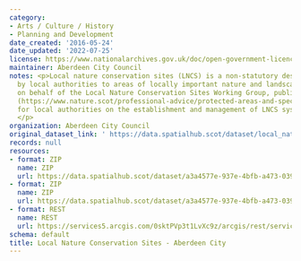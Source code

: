 ```yaml
---
category:
- Arts / Culture / History
- Planning and Development
date_created: '2016-05-24'
date_updated: '2022-07-25'
license: https://www.nationalarchives.gov.uk/doc/open-government-licence/version/3/
maintainer: Aberdeen City Council
notes: <p>Local nature conservation sites (LNCS) is a non-statutory designation given
  by local authorities to areas of locally important nature and landscapes. NatureScot,
  on behalf of the Local Nature Conservation Sites Working Group, published guidance
  (https://www.nature.scot/professional-advice/protected-areas-and-species/protected-areas/local-designations/local-nature-conservation-sites)
  for local authorities on the establishment and management of LNCS systems in Scotland.
  </p>
organization: Aberdeen City Council
original_dataset_link: ' https://data.spatialhub.scot/dataset/local_nature_conservation_sites-ac'
records: null
resources:
- format: ZIP
  name: ZIP
  url: https://data.spatialhub.scot/dataset/a3a4577e-937e-4bfb-a473-03907a694db4/resource/2150a9af-cb98-4de1-ae3b-6be2fbacaab8/download/lncs.zip
- format: ZIP
  name: ZIP
  url: https://data.spatialhub.scot/dataset/a3a4577e-937e-4bfb-a473-03907a694db4/resource/dadb6110-4195-4fc0-841d-668d7f545ef0/download/lncs.zip
- format: REST
  name: REST
  url: https://services5.arcgis.com/0sktPVp3t1LvXc9z/arcgis/rest/services/Local_Nature_Conservation_Sites/FeatureServer
schema: default
title: Local Nature Conservation Sites - Aberdeen City
---
```

